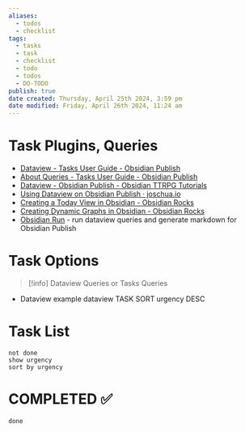 ```yaml
---
aliases:
  - todos
  - checklist
tags:
  - tasks
  - task
  - checklist
  - todo
  - todos
  - DO-TODO
publish: true
date created: Thursday, April 25th 2024, 3:59 pm
date modified: Friday, April 26th 2024, 11:24 am
---
```


# Task Plugins, Queries
- [Dataview - Tasks User Guide - Obsidian Publish](https://publish.obsidian.md/tasks/Other+Plugins/Dataview) 
- [About Queries - Tasks User Guide - Obsidian Publish](https://publish.obsidian.md/tasks/Queries/About+Queries)
- [Dataview - Obsidian Publish - Obsidian TTRPG Tutorials](https://obsidianttrpgtutorials.com/Obsidian+TTRPG+Tutorials/Plugin+Tutorials/Dataview/Dataview+-+Obsidian+Publish) 
- [Using Dataview on Obsidian Publish · joschua.io](https://joschua.io/posts/2023/09/01/obsidian-publish-dataview/) 
- [Creating a Today View in Obsidian - Obsidian Rocks](https://obsidian.rocks/creating-a-today-view-in-obsidian/) 
- [Creating Dynamic Graphs in Obsidian - Obsidian Rocks](https://obsidian.rocks/creating-dynamic-graphs-in-obsidian/) 
- [Obsidian Run](../📁%2009%20-%20My%20Obsidian%20Stack/Obsidian%20Run/Obsidian%20Run.md) - run dataview queries and generate markdown for Obsidian Publish
# Task Options
> [!info] Dataview Queries or Tasks Queries

- Dataview example
	dataview
	TASK
	SORT urgency DESC
# Task List 
```tasks
not done
show urgency
sort by urgency
```
# COMPLETED ✅
```tasks
done
```